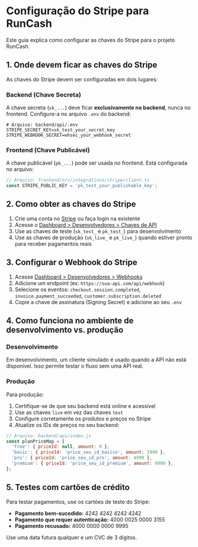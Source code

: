 # Configuração do Stripe para RunCash

Este guia explica como configurar as chaves do Stripe para o projeto RunCash.

## 1. Onde devem ficar as chaves do Stripe

As chaves do Stripe devem ser configuradas em dois lugares:

### Backend (Chave Secreta)

A chave secreta (`sk_...`) deve ficar **exclusivamente no backend**, nunca no frontend. Configure-a no arquivo `.env` do backend:

```
# Arquivo: backend/api/.env
STRIPE_SECRET_KEY=sk_test_your_secret_key
STRIPE_WEBHOOK_SECRET=whsec_your_webhook_secret
```

### Frontend (Chave Publicável)

A chave publicável (`pk_...`) pode ser usada no frontend. Está configurada no arquivo:

```typescript
// Arquivo: frontend/src/integrations/stripe/client.ts
const STRIPE_PUBLIC_KEY = 'pk_test_your_publishable_key';
```

## 2. Como obter as chaves do Stripe

1. Crie uma conta no [Stripe](https://stripe.com) ou faça login na existente
2. Acesse o [Dashboard > Desenvolvedores > Chaves de API](https://dashboard.stripe.com/apikeys)
3. Use as chaves de teste (`sk_test_` e `pk_test_`) para desenvolvimento
4. Use as chaves de produção (`sk_live_` e `pk_live_`) quando estiver pronto para receber pagamentos reais

## 3. Configurar o Webhook do Stripe

1. Acesse [Dashboard > Desenvolvedores > Webhooks](https://dashboard.stripe.com/webhooks)
2. Adicione um endpoint (ex: `https://sua-api.com/api/webhook`)
3. Selecione os eventos: `checkout.session.completed`, `invoice.payment_succeeded`, `customer.subscription.deleted`
4. Copie a chave de assinatura (Signing Secret) e adicione ao seu `.env`

## 4. Como funciona no ambiente de desenvolvimento vs. produção

### Desenvolvimento

Em desenvolvimento, um cliente simulado é usado quando a API não está disponível. Isso permite testar o fluxo sem uma API real.

### Produção

Para produção:

1. Certifique-se de que seu backend está online e acessível
2. Use as chaves `live` em vez das chaves `test`
3. Configure corretamente os produtos e preços no Stripe
4. Atualize os IDs de preços no seu backend:

```javascript
// Arquivo: backend/api/index.js
const planPriceMap = {
  'free': { priceId: null, amount: 0 },
  'basic': { priceId: 'price_seu_id_basico', amount: 1990 },
  'pro': { priceId: 'price_seu_id_pro', amount: 4990 },
  'premium': { priceId: 'price_seu_id_premium', amount: 9990 },
};
```

## 5. Testes com cartões de crédito

Para testar pagamentos, use os cartões de teste do Stripe:

- **Pagamento bem-sucedido:** 4242 4242 4242 4242
- **Pagamento que requer autenticação:** 4000 0025 0000 3155
- **Pagamento recusado:** 4000 0000 0000 9995

Use uma data futura qualquer e um CVC de 3 dígitos. 
